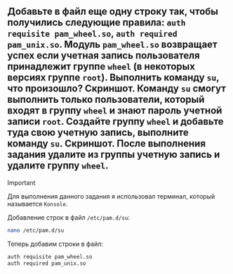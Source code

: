 ## Добавьте в файл еще одну строку так, чтобы получились следующие правила: `auth requisite pam_wheel.so`, `auth required pam_unix.so`. Модуль `pam_wheel.so` возвращает успех если учетная запись пользователя принадлежит группе `wheel` (в некоторых версиях группе `root`). Выполнить команду `su`, что произошло? Скриншот. Команду `su` смогут выполнить только пользователи, который входят в группу `wheel` и знают пароль учетной записи `root`. Создайте группу `wheel` и добавьте туда свою учетную запись, выполните команду `su`. Скриншот. После выполнения задания удалите из группы учетную запись и удалите группу `wheel`.

> [!IMPORTANT]
> Для выполнения данного задания я использовал терминал, который называется `Konsole`. 

Добавление строк в файл `/etc/pam.d/su`:

```bash
nano /etc/pam.d/su
```

Теперь добавим строки в файл:

```bash
auth requisite pam_wheel.so
auth required pam_unix.so
```